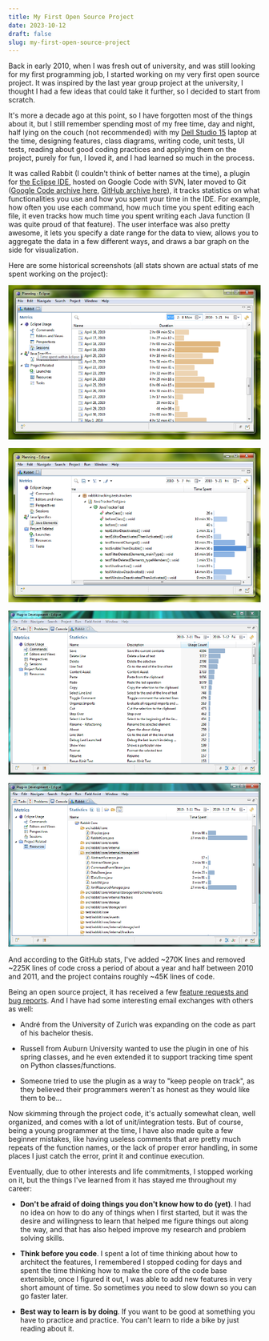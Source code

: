 ```yaml
---
title: My First Open Source Project
date: 2023-10-12
draft: false
slug: my-first-open-source-project
---
```


Back in early 2010, when I was fresh out of university, and was still
looking for my first programming job, I started working on my very
first open source project. It was inspired by the last year group
project at the university, I thought I had a few ideas that could take
it further, so I decided to start from scratch.

It's more a decade ago at this point, so I have forgotten most of the
things about it, but I still remember spending most of my free time,
day and night, half lying on the couch (not recommended) with my [Dell
Studio 15](https://en.wikipedia.org/wiki/Dell_Studio) laptop at the
time, designing features, class diagrams, writing code, unit tests, UI
tests, reading about good coding practices and applying them on the
project, purely for fun, I loved it, and I had learned so much in the
process.

It was called Rabbit (I couldn't think of better names at the time), a
plugin for [the Eclipse IDE](https://www.eclipse.org/ide/), hosted on
Google Code with SVN, later moved to Git ([Google Code archive
here](https://code.google.com/archive/p/rabbit-eclipse/), [GitHub
archive here](https://github.com/laech/eclipse-rabbit)), it tracks
statistics on what functionalities you use and how you spent your time
in the IDE. For example, how often you use each command, how much time
you spent editing each file, it even tracks how much time you spent
writing each Java function (I was quite proud of that feature). The
user interface was also pretty awesome, it lets you specify a date
range for the data to view, allows you to aggregate the data in a few
different ways, and draws a bar graph on the side for visualization.

Here are some historical screenshots (all stats shown are actual stats
of me spent working on the project):

![Rabbit Sessions](rabbit-sessions.png)

![Rabbit Java](rabbit-java.png)

![Rabbit Commands](rabbit-commands.png)

![Rabbit Files](rabbit-files.png)

And according to the GitHub stats, I've added ~270K lines and removed
~225K lines of code cross a period of about a year and half between
2010 and 2011, and the project contains roughly ~45K lines of code.

Being an open source project, it has received a few [feature requests
and bug
reports](https://code.google.com/archive/p/rabbit-eclipse/issues). And
I have had some interesting email exchanges with others as well:

* André from the University of Zurich was expanding on the code as
  part of his bachelor thesis.

* Russell from Auburn University wanted to use the plugin in one of
  his spring classes, and he even extended it to support tracking time
  spent on Python classes/functions.

* Someone tried to use the plugin as a way to "keep people on track",
  as they believed their programmers weren't as honest as they would
  like them to be...

Now skimming through the project code, it's actually somewhat clean,
well organized, and comes with a lot of unit/integration tests. But of
course, being a young programmer at the time, I have also made quite a
few beginner mistakes, like having useless comments that are pretty
much repeats of the function names, or the lack of proper error
handling, in some places I just catch the error, print it and continue
execution.

Eventually, due to other interests and life commitments, I stopped
working on it, but the things I've learned from it has stayed me
throughout my career:

* **Don't be afraid of doing things you don't know how to do (yet)**.
  I had no idea on how to do any of things when I first started, but
  it was the desire and willingness to learn that helped me figure
  things out along the way, and that has also helped improve my
  research and problem solving skills.

* **Think before you code**. I spent a lot of time thinking about how
  to architect the features, I remembered I stopped coding for days
  and spent the time thinking how to make the core of the code base
  extensible, once I figured it out, I was able to add new features in
  very short amount of time. So sometimes you need to slow down so you
  can go faster later.

* **Best way to learn is by doing**. If you want to be good at
  something you have to practice and practice. You can't learn to ride
  a bike by just reading about it.

